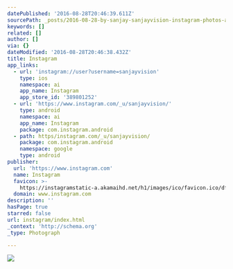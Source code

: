 ```yaml
---
datePublished: '2016-08-28T20:46:39.611Z'
sourcePath: _posts/2016-08-28-by-sanjay-sanjayvision-instagram-photos-and-videos.md
keywords: []
related: []
author: []
via: {}
dateModified: '2016-08-28T20:46:38.432Z'
title: Instagram
app_links:
  - url: 'instagram://user?username=sanjayvision'
    type: ios
    namespace: ai
    app_name: Instagram
    app_store_id: '389801252'
  - url: 'https://www.instagram.com/_u/sanjayvision/'
    type: android
    namespace: ai
    app_name: Instagram
    package: com.instagram.android
  - path: https/instagram.com/_u/sanjayvision/
    package: com.instagram.android
    namespace: google
    type: android
publisher:
  url: 'https://www.instagram.com'
  name: Instagram
  favicon: >-
    https://instagramstatic-a.akamaihd.net/h1/images/ico/favicon.ico/dfa85bb1fd63.ico
  domain: www.instagram.com
description: ''
hasPage: true
starred: false
url: instagram/index.html
_context: 'http://schema.org'
_type: Photograph

---
```

![](https://imgflo.herokuapp.com/graph/vahj1ThiexotieMo/a73408554853589c08c5fd28a0499838/noop.jpg?input=https%3A%2F%2Fscontent.cdninstagram.com%2Ft51.2885-19%2F10914508_1534549926798979_1279736371_a.jpg)